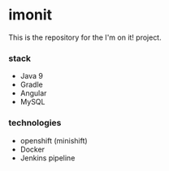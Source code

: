 # imonit

This is the repository for the I'm on it! project.

### stack
- Java 9
- Gradle
- Angular
- MySQL

### technologies
- openshift (minishift)
- Docker 
- Jenkins pipeline
